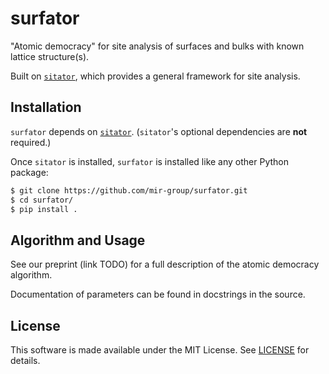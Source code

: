 # surfator

"Atomic democracy" for site analysis of surfaces and bulks with known lattice
structure(s).

Built on [`sitator`](https://github.com/Linux-cpp-lisp/sitator), which provides a general framework for site analysis.

## Installation

`surfator` depends on [`sitator`](https://github.com/Linux-cpp-lisp/sitator).
(`sitator`'s optional dependencies are **not** required.)

Once `sitator` is installed, `surfator` is installed like any other Python package:

```bash
$ git clone https://github.com/mir-group/surfator.git
$ cd surfator/
$ pip install .
```

## Algorithm and Usage

See our preprint (link TODO) for a full description of the atomic democracy
algorithm.

Documentation of parameters can be found in docstrings in the source.

## License

This software is made available under the MIT License. See [LICENSE](./LICENSE) for details.
